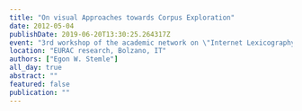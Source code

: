 ```yaml
---
title: "On visual Approaches towards Corpus Exploration"
date: 2012-05-04
publishDate: 2019-06-20T13:30:25.264317Z
event: "3rd workshop of the academic network on \"Internet Lexicography\""
location: "EURAC research, Bolzano, IT"
authors: ["Egon W. Stemle"]
all_day: true
abstract: ""
featured: false
publication: ""
---
```


